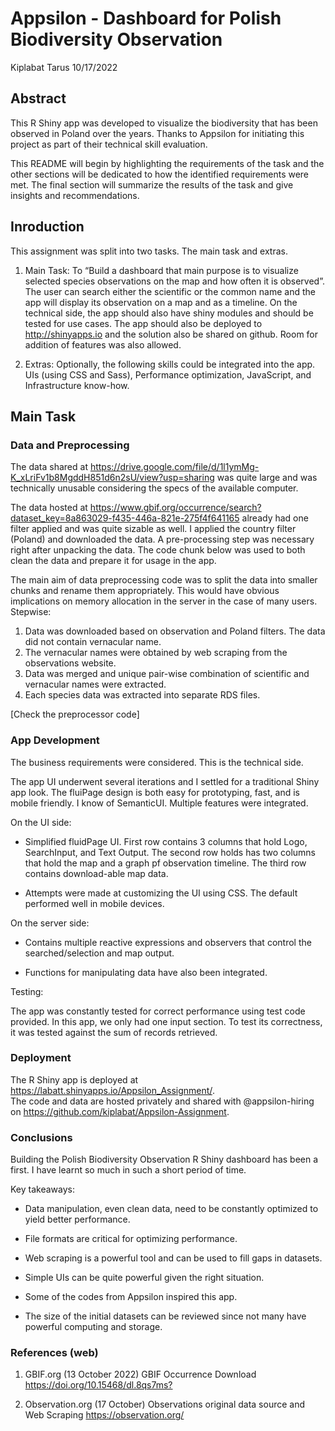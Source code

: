 Appsilon - Dashboard for Polish Biodiversity Observation
================
Kiplabat Tarus
10/17/2022

## Abstract

This R Shiny app was developed to visualize the biodiversity that has
been observed in Poland over the years. Thanks to Appsilon for
initiating this project as part of their technical skill evaluation.

This README will begin by highlighting the requirements of the task and
the other sections will be dedicated to how the identified requirements
were met. The final section will summarize the results of the task and
give insights and recommendations.

## Inroduction

This assignment was split into two tasks. The main task and extras.

1.  Main Task: To “Build a dashboard that main purpose is to visualize
    selected species observations on the map and how often it is
    observed”. The user can search either the scientific or the common
    name and the app will display its observation on a map and as a
    timeline. On the technical side, the app should also have shiny
    modules and should be tested for use cases. The app should also be
    deployed to <http://shinyapps.io> and the solution also be shared on
    github. Room for addition of features was also allowed.

2.  Extras: Optionally, the following skills could be integrated into
    the app. UIs (using CSS and Sass), Performance optimization,
    JavaScript, and Infrastructure know-how.

## Main Task

### Data and Preprocessing

The data shared at
<https://drive.google.com/file/d/1l1ymMg-K_xLriFv1b8MgddH851d6n2sU/view?usp=sharing>
was quite large and was technically unusable considering the specs of
the available computer.

The data hosted at
<https://www.gbif.org/occurrence/search?dataset_key=8a863029-f435-446a-821e-275f4f641165>
already had one filter applied and was quite sizable as well. I applied
the country filter (Poland) and downloaded the data. A pre-processing
step was necessary right after unpacking the data. The code chunk below
was used to both clean the data and prepare it for usage in the app.

The main aim of data preprocessing code was to split the data into
smaller chunks and rename them appropriately. This would have obvious
implications on memory allocation in the server in the case of many
users. Stepwise:

1.  Data was downloaded based on observation and Poland filters. The
    data did not contain vernacular name.  
2.  The vernacular names were obtained by web scraping from the
    observations website.  
3.  Data was merged and unique pair-wise combination of scientific and
    vernacular names were extracted.  
4.  Each species data was extracted into separate RDS files.

\[Check the preprocessor code\]

### App Development

The business requirements were considered. This is the technical side.

The app UI underwent several iterations and I settled for a traditional
Shiny app look. The fluiPage design is both easy for prototyping, fast,
and is mobile friendly. I know of SemanticUI. Multiple features were
integrated.

On the UI side:  
- Simplified fluidPage UI. First row contains 3 columns that hold Logo,
SearchInput, and Text Output. The second row holds has two columns that
hold the map and a graph pf observation timeline. The third row contains
download-able map data.

-   Attempts were made at customizing the UI using CSS. The default
    performed well in mobile devices.

On the server side:  
- Contains multiple reactive expressions and observers that control the
searched/selection and map output.

-   Functions for manipulating data have also been integrated.

Testing:

The app was constantly tested for correct performance using test code
provided. In this app, we only had one input section. To test its
correctness, it was tested against the sum of records retrieved.

### Deployment

The R Shiny app is deployed at
<https://labatt.shinyapps.io/Appsilon_Assignment/>.  
The code and data are hosted privately and shared with @appsilon-hiring
on <https://github.com/kiplabat/Appsilon-Assignment>.

### Conclusions

Building the Polish Biodiversity Observation R Shiny dashboard has been
a first. I have learnt so much in such a short period of time.

Key takeaways:

-   Data manipulation, even clean data, need to be constantly optimized
    to yield better performance.

-   File formats are critical for optimizing performance.

-   Web scraping is a powerful tool and can be used to fill gaps in
    datasets.

-   Simple UIs can be quite powerful given the right situation.

-   Some of the codes from Appsilon inspired this app.

-   The size of the initial datasets can be reviewed since not many have
    powerful computing and storage.

### References (web)

1.  GBIF.org (13 October 2022) GBIF Occurrence Download
    <https://doi.org/10.15468/dl.8qs7ms?>

2.  Observation.org (17 October) Observations original data source and
    Web Scraping <https://observation.org/>
